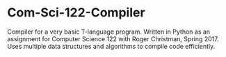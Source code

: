 # Com-Sci-122-Compiler
Compiler for a very basic T-language program. Written in Python as an assignment for Computer Science 122 with Roger Christman, Spring 2017. Uses multiple data structures and algorithms to compile code efficiently.

